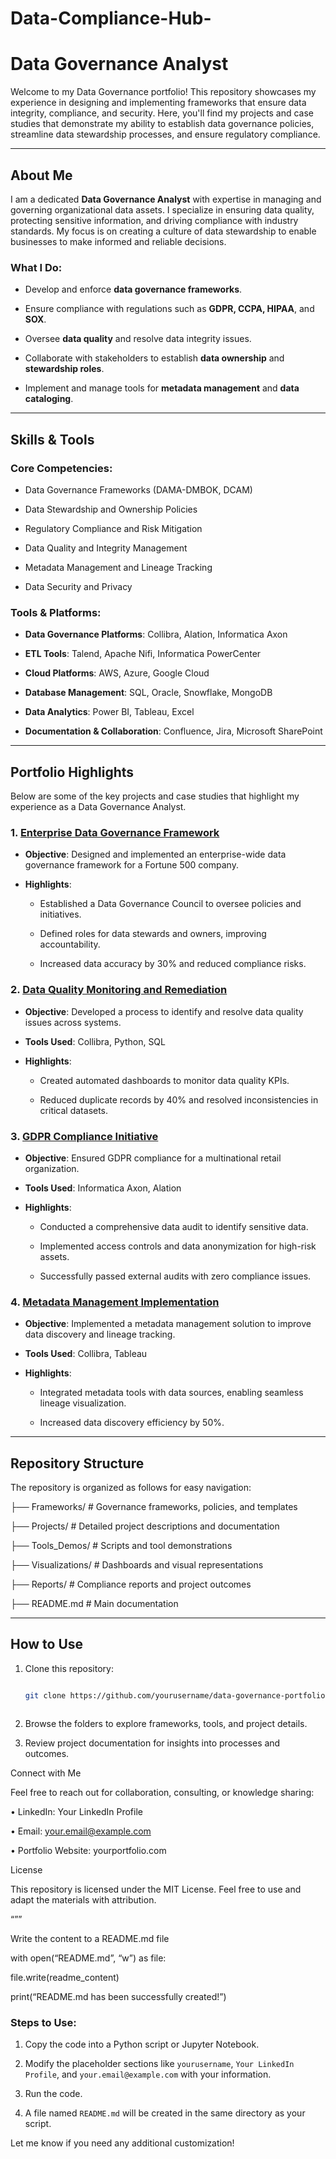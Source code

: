# Data-Compliance-Hub-

# **Data Governance Analyst**



Welcome to my Data Governance portfolio! This repository showcases my experience in designing and implementing frameworks that ensure data integrity, compliance, and security. Here, you'll find my projects and case studies that demonstrate my ability to establish data governance policies, streamline data stewardship processes, and ensure regulatory compliance.



---



## **About Me**  

I am a dedicated **Data Governance Analyst** with expertise in managing and governing organizational data assets. I specialize in ensuring data quality, protecting sensitive information, and driving compliance with industry standards. My focus is on creating a culture of data stewardship to enable businesses to make informed and reliable decisions.



### **What I Do**:

- Develop and enforce **data governance frameworks**.

- Ensure compliance with regulations such as **GDPR, CCPA, HIPAA**, and **SOX**.

- Oversee **data quality** and resolve data integrity issues.

- Collaborate with stakeholders to establish **data ownership** and **stewardship roles**.

- Implement and manage tools for **metadata management** and **data cataloging**.



---



## **Skills & Tools**



### **Core Competencies**:

- Data Governance Frameworks (DAMA-DMBOK, DCAM)

- Data Stewardship and Ownership Policies

- Regulatory Compliance and Risk Mitigation

- Data Quality and Integrity Management

- Metadata Management and Lineage Tracking

- Data Security and Privacy



### **Tools & Platforms**:

- **Data Governance Platforms**: Collibra, Alation, Informatica Axon  

- **ETL Tools**: Talend, Apache Nifi, Informatica PowerCenter  

- **Cloud Platforms**: AWS, Azure, Google Cloud  

- **Database Management**: SQL, Oracle, Snowflake, MongoDB  

- **Data Analytics**: Power BI, Tableau, Excel  

- **Documentation & Collaboration**: Confluence, Jira, Microsoft SharePoint  



---



## **Portfolio Highlights**  



Below are some of the key projects and case studies that highlight my experience as a Data Governance Analyst.



### 1. **[Enterprise Data Governance Framework](#)**  

   - **Objective**: Designed and implemented an enterprise-wide data governance framework for a Fortune 500 company.  

   - **Highlights**:

     - Established a Data Governance Council to oversee policies and initiatives.  

     - Defined roles for data stewards and owners, improving accountability.  

     - Increased data accuracy by 30% and reduced compliance risks.  



### 2. **[Data Quality Monitoring and Remediation](#)**  

   - **Objective**: Developed a process to identify and resolve data quality issues across systems.  

   - **Tools Used**: Collibra, Python, SQL  

   - **Highlights**:

     - Created automated dashboards to monitor data quality KPIs.  

     - Reduced duplicate records by 40% and resolved inconsistencies in critical datasets.  



### 3. **[GDPR Compliance Initiative](#)**  

   - **Objective**: Ensured GDPR compliance for a multinational retail organization.  

   - **Tools Used**: Informatica Axon, Alation  

   - **Highlights**:

     - Conducted a comprehensive data audit to identify sensitive data.

     - Implemented access controls and data anonymization for high-risk assets.

     - Successfully passed external audits with zero compliance issues.  



### 4. **[Metadata Management Implementation](#)**  

   - **Objective**: Implemented a metadata management solution to improve data discovery and lineage tracking.  

   - **Tools Used**: Collibra, Tableau  

   - **Highlights**:

     - Integrated metadata tools with data sources, enabling seamless lineage visualization.  

     - Increased data discovery efficiency by 50%.  



---



## **Repository Structure**



The repository is organized as follows for easy navigation:



├── Frameworks/             # Governance frameworks, policies, and templates

├── Projects/               # Detailed project descriptions and documentation

├── Tools_Demos/            # Scripts and tool demonstrations

├── Visualizations/         # Dashboards and visual representations

├── Reports/                # Compliance reports and project outcomes

├── README.md               # Main documentation



---



## **How to Use**  



1. Clone this repository:  

   ```bash

   git clone https://github.com/yourusername/data-governance-portfolio.git



2. Browse the folders to explore frameworks, tools, and project details.

3. Review project documentation for insights into processes and outcomes.



Connect with Me



Feel free to reach out for collaboration, consulting, or knowledge sharing:

• LinkedIn: Your LinkedIn Profile

• Email: your.email@example.com

• Portfolio Website: yourportfolio.com



License



This repository is licensed under the MIT License. Feel free to use and adapt the materials with attribution.



“””



Write the content to a README.md file



with open(“README.md”, “w”) as file:

file.write(readme_content)



print(“README.md has been successfully created!”)



### Steps to Use:

1. Copy the code into a Python script or Jupyter Notebook.

2. Modify the placeholder sections like `yourusername`, `Your LinkedIn Profile`, and `your.email@example.com` with your information.

3. Run the code.

4. A file named `README.md` will be created in the same directory as your script.



Let me know if you need any additional customization!


